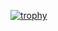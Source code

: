 [![trophy](https://github-profile-trophy.vercel.app/?username=cycneuramus&rank=-B,-C,-?&margin-w=15&column=-1&theme=dark_dimmed)](https://github.com/ryo-ma/github-profile-trophy)
